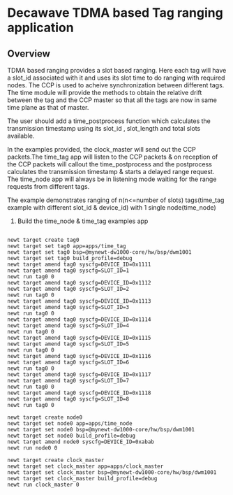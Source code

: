 <!--
#
# Licensed to the Apache Software Foundation (ASF) under one
# or more contributor license agreements.  See the NOTICE file
# distributed with this work for additional information
# regarding copyright ownership.  The ASF licenses this file
# to you under the Apache License, Version 2.0 (the
# "License"); you may not use this file except in compliance
# with the License.  You may obtain a copy of the License at
#
# http://www.apache.org/licenses/LICENSE-2.0
#
# Unless required by applicable law or agreed to in writing,
# software distributed under the License is distributed on an
# "AS IS" BASIS, WITHOUT WARRANTIES OR CONDITIONS OF ANY
#  KIND, either express or implied.  See the License for the
# specific language governing permissions and limitations
# under the License.
#
-->

# Decawave TDMA based Tag ranging application

## Overview
TDMA based ranging provides a slot based ranging. Here each tag will have a slot_id associated with it and uses its slot time 
to do ranging with required nodes. The CCP is used to acheive synchronization between different tags. The time module will
provide the methods to obtain the relative drift between the tag and the CCP master so that all the tags are now in same time
plane as that of master.

The user should add a time_postprocess function which calculates the transmission timestamp using its slot_id , slot_length and total slots available.

In the examples provided, the clock_master will send out the CCP packets.The time_tag app will listen to the CCP packets & on reception of the CCP packets will callout the time_postprocess and the postprocess calculates the transmission timestamp & starts a delayed range request. The time_node app will always be in listening mode waiting for the range requests from different tags. 

The example demonstrates ranging of n(n<=number of slots) tags(time_tag example with different slot_id & device_id) with 1 single node(time_node)

1. Build the time_node & time_tag examples app

```no-highlight

newt target create tag0
newt target set tag0 app=apps/time_tag
newt target set tag0 bsp=@mynewt-dw1000-core/hw/bsp/dwm1001
newt target set tag0 build_profile=debug 
newt target amend tag0 syscfg=DEVICE_ID=0x1111
newt target amend tag0 syscfg=SLOT_ID=1
newt run tag0 0
newt target amend tag0 syscfg=DEVICE_ID=0x1112
newt target amend tag0 syscfg=SLOT_ID=2
newt run tag0 0
newt target amend tag0 syscfg=DEVICE_ID=0x1113
newt target amend tag0 syscfg=SLOT_ID=3
newt run tag0 0
newt target amend tag0 syscfg=DEVICE_ID=0x1114
newt target amend tag0 syscfg=SLOT_ID=4
newt run tag0 0
newt target amend tag0 syscfg=DEVICE_ID=0x1115
newt target amend tag0 syscfg=SLOT_ID=5
newt run tag0 0
newt target amend tag0 syscfg=DEVICE_ID=0x1116
newt target amend tag0 syscfg=SLOT_ID=6
newt run tag0 0
newt target amend tag0 syscfg=DEVICE_ID=0x1117
newt target amend tag0 syscfg=SLOT_ID=7
newt run tag0 0
newt target amend tag0 syscfg=DEVICE_ID=0x1118
newt target amend tag0 syscfg=SLOT_ID=8
newt run tag0 0

newt target create node0
newt target set node0 app=apps/time_node
newt target set node0 bsp=@mynewt-dw1000-core/hw/bsp/dwm1001
newt target set node0 build_profile=debug 
newt target amend node0 syscfg=DEVICE_ID=0xabab
newt run node0 0

newt target create clock_master
newt target set clock_master app=apps/clock_master
newt target set clock_master bsp=@mynewt-dw1000-core/hw/bsp/dwm1001
newt target set clock_master build_profile=debug 
newt run clock_master 0

```
